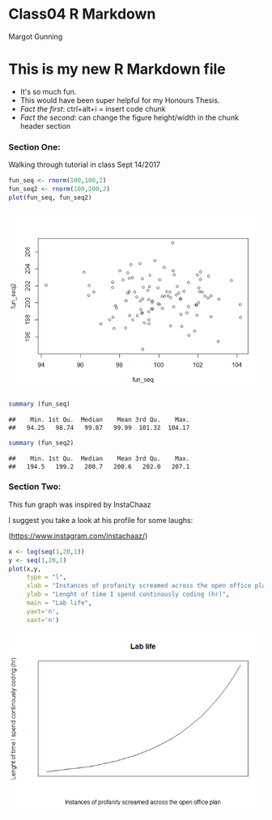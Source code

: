 Class04 R Markdown
================
Margot Gunning

This is my new R Markdown file
==============================

-   It's so much fun.
-   This would have been super helpful for my Honours Thesis.
-   *Fact the first*: ctrl+alt+i = insert code chunk
-   *Fact the second*: can change the figure height/width in the chunk header section

### Section One:

Walking through tutorial in class Sept 14/2017

``` r
fun_seq <- rnorm(100,100,2)
fun_seq2 <- rnorm(100,200,2)
plot(fun_seq, fun_seq2)
```

![](class04_R_Markdown_files/figure-markdown_github-ascii_identifiers/chunk%20the%20first-1.png)

``` r
summary (fun_seq)
```

    ##    Min. 1st Qu.  Median    Mean 3rd Qu.    Max. 
    ##   94.25   98.74   99.87   99.99  101.32  104.17

``` r
summary (fun_seq2)
```

    ##    Min. 1st Qu.  Median    Mean 3rd Qu.    Max. 
    ##   194.5   199.2   200.7   200.6   202.0   207.1

### Section Two:

This fun graph was inspired by InstaChaaz

I suggest you take a look at his profile for some laughs:

(<https://www.instagram.com/instachaaz/>)

``` r
x <- log(seq(1,20,1))
y <- seq(1,20,1)
plot(x,y, 
     type = "l", 
     xlab = "Instances of profanity screamed across the open office plan", 
     ylab = "Lenght of time I spend continously coding (hr)", 
     main = "Lab life", 
     yaxt='n', 
     xaxt='n')
```

![](class04_R_Markdown_files/figure-markdown_github-ascii_identifiers/chunk%20the%20third-1.png)
